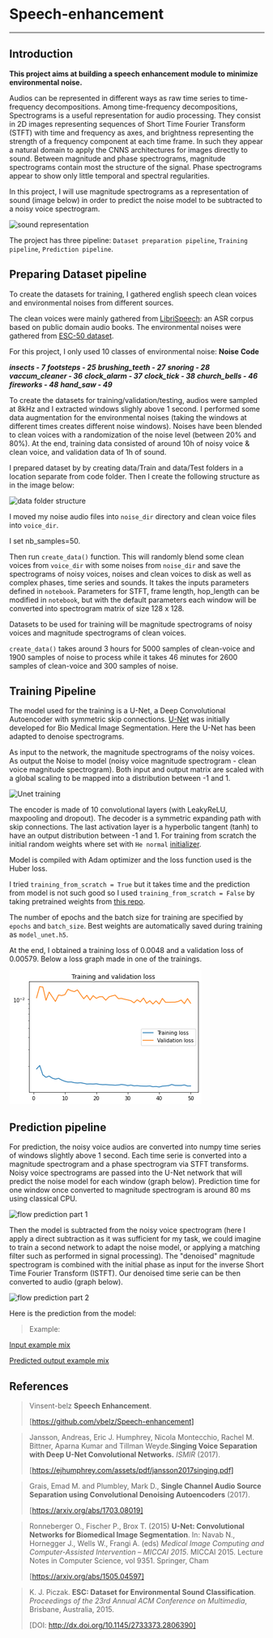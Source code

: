 # Speech-enhancement
---

## Introduction
**This project aims at building a speech enhancement module to minimize environmental noise.**

Audios can be represented in different ways as raw time series to time-frequency decompositions.
Among time-frequency decompositions, Spectrograms is a useful representation for audio processing. They consist in 2D images representing sequences of Short Time Fourier Transform (STFT) with time and frequency as axes, and brightness representing the strength of a frequency component at each time frame. In such they appear a natural domain to apply the CNNS architectures for images directly to sound. Between magnitude and phase spectrograms, magnitude spectrograms contain most the structure of the signal. Phase spectrograms appear to show only little temporal and spectral regularities.

In this project, I will use magnitude spectrograms as a representation of sound (image below) in order to predict the noise model to be subtracted to a noisy voice spectrogram.

<img src="https://github.com/vbelz/Speech-enhancement/raw/master/img/sound_to_spectrogram.png" alt="sound representation" title="sound representation" />

The project has three pipeline:  `Dataset preparation pipeline`, `Training pipeline`, `Prediction pipeline`.

## Preparing Dataset pipeline

To create the datasets for training, I gathered english speech clean voices  and environmental noises from different sources.

The clean voices were mainly gathered from [LibriSpeech](http://www.openslr.org/12/): an ASR corpus based on public domain audio books.
The environmental noises were gathered from [ESC-50 dataset](https://github.com/karoldvl/ESC-50).  

 For this project, I only used 10 classes of environmental noise: 
 **Noise**    **Code**
 
***insects - 7***
***footsteps - 25***
***brushing_teeth - 27***
***snoring - 28***
***vaccum_cleaner - 36***
***clock_alarm - 37***
***clock_tick - 38***
***church_bells - 46***
***fireworks - 48***
***hand_saw - 49***

To create the datasets for training/validation/testing, audios were sampled at 8kHz and I extracted windows slighly above 1 second. I performed some data augmentation for the environmental noises (taking the windows at different times creates different noise windows). Noises have been blended to clean voices  with a randomization of the noise level (between 20% and 80%). At the end, training data consisted of around 10h of noisy voice & clean voice,
and validation data of 1h of sound.

I prepared dataset by by creating data/Train and data/Test folders in a location separate from code folder. Then I create the following structure as in the image below:

<img src="https://github.com/vbelz/Speech-enhancement/raw/master/img/structure_folder.png" alt="data folder structure" title="data folder structure" />

I moved my noise audio files into `noise_dir` directory and clean voice files into `voice_dir`.

I set nb_samples=50.

Then run `create_data()` function. This will randomly blend some clean voices from `voice_dir` with some noises from `noise_dir` and save the spectrograms of noisy voices, noises and clean voices to disk as well as complex phases, time series and sounds. It takes the inputs parameters defined in  `notebook`. Parameters for STFT, frame length, hop_length can be modified in `notebook`, but with the default parameters each window will be converted into spectrogram matrix of size 128 x 128.

Datasets to be used for training will be magnitude spectrograms of noisy voices and magnitude spectrograms of clean voices.

`create_data()` takes around 3 hours for 5000 samples of clean-voice and 1900 samples of noise to process while it takes 46 minutes for 2600 samples of clean-voice and 300 samples of noise. 


## Training Pipeline

The model used for the training is a U-Net, a Deep Convolutional Autoencoder with symmetric skip connections. [U-Net](https://arxiv.org/abs/1505.04597) was initially developed for Bio Medical Image Segmentation. Here the U-Net has been adapted to denoise spectrograms.

As input to the network, the magnitude spectrograms of the noisy voices. As output the Noise to model (noisy voice magnitude spectrogram - clean voice magnitude spectrogram). Both input and output matrix are scaled with a global scaling to be mapped into a distribution between -1 and 1.

<img src="https://github.com/vbelz/Speech-enhancement/raw/master/img/Unet_noisyvoice_to_noisemodel.png" alt="Unet training" title="Unet training" />

The encoder is made of 10 convolutional layers (with LeakyReLU, maxpooling and dropout). The decoder is a symmetric expanding path with skip connections. The last activation layer is a hyperbolic tangent (tanh) to have an output distribution between -1 and 1. For training from scratch the initial random weights where set with `He normal` [initializer](https://www.tensorflow.org/api_docs/python/tf/keras/initializers/HeNormal).

Model is compiled with Adam optimizer and the loss function used is the Huber loss.

I tried `training_from_scratch = True` but it takes time and the prediction from model is not such good so I used `training_from_scratch = False` by taking pretrained weights from [this repo](https://github.com/vbelz/Speech-enhancement/blob/master/weights/model_unet.h5).

The number of epochs and the batch size for training are specified by `epochs` and `batch_size`. Best weights are automatically saved during training as `model_unet.h5`.

At the end, I obtained a training loss of 0.0048 and a validation loss of 0.00579. Below a loss graph made in one of the trainings.

<img src="https://github.com/ShaileshKumar97/Speech-Enhancement/blob/main/notebook/loss_training.png?raw=true" alt="loss training" title="loss training" />

## Prediction pipeline

For prediction, the noisy voice audios are converted into numpy time series of windows slightly above 1 second. Each time serie is converted into a magnitude spectrogram and a phase spectrogram via STFT transforms. Noisy voice spectrograms are passed into the U-Net network that will predict the noise model for each window (graph below). Prediction time for one window once converted to magnitude spectrogram is around 80 ms using classical CPU.

<img src="https://github.com/vbelz/Speech-enhancement/raw/master/img/flow_prediction.png" alt="flow prediction part 1" title="flow prediction part 1" />

Then the model is subtracted from the noisy voice spectrogram (here I apply a direct subtraction as it was sufficient for my task, we could imagine to train a second network to adapt the noise model, or applying a matching filter such as performed in signal processing). The "denoised" magnitude spectrogram is combined with the initial phase as input for the inverse Short Time Fourier Transform (ISTFT). Our denoised time serie can be then converted to audio (graph below).

<img src="https://github.com/vbelz/Speech-enhancement/raw/master/img/flow_prediction_part2.png" alt="flow prediction part 2" title="flow prediction part 2" />

Here is the prediction from the model:

> Example:

[Input example mix](https://github.com/ShaileshKumar97/Speech-Enhancement/blob/main/demo/input/noisy_voice_long_t2.wav)

[Predicted output example mix](https://github.com/ShaileshKumar97/Speech-Enhancement/blob/main/demo/prediction/denoise_t2.wav)


## References

>Vinsent-belz **Speech Enhancement**.
>
>[https://github.com/vbelz/Speech-enhancement]

>Jansson, Andreas, Eric J. Humphrey, Nicola Montecchio, Rachel M. Bittner, Aparna Kumar and Tillman Weyde.**Singing Voice Separation with Deep U-Net Convolutional Networks.** *ISMIR* (2017).
>
>[https://ejhumphrey.com/assets/pdf/jansson2017singing.pdf]

>Grais, Emad M. and Plumbley, Mark D., **Single Channel Audio Source Separation using Convolutional Denoising Autoencoders** (2017).
>
>[https://arxiv.org/abs/1703.08019]

>Ronneberger O., Fischer P., Brox T. (2015) **U-Net: Convolutional Networks for Biomedical Image Segmentation**. In: Navab N., Hornegger J., Wells W., Frangi A. (eds) *Medical Image Computing and Computer-Assisted Intervention – MICCAI 2015*. MICCAI 2015. Lecture Notes in Computer Science, vol 9351. Springer, Cham
>
>[https://arxiv.org/abs/1505.04597]

> K. J. Piczak. **ESC: Dataset for Environmental Sound Classification**. *Proceedings of the 23rd Annual ACM Conference on Multimedia*, Brisbane, Australia, 2015.
>
> [DOI: http://dx.doi.org/10.1145/2733373.2806390]
